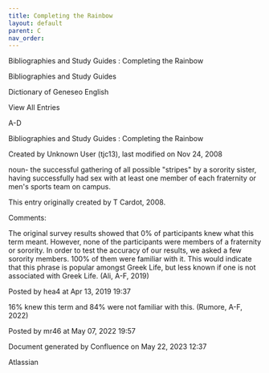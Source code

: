 ```yaml
---
title: Completing the Rainbow
layout: default
parent: C
nav_order:
---
```


Bibliographies and Study Guides : Completing the Rainbow

Bibliographies and Study Guides

Dictionary of Geneseo English

View All Entries

A-D

Bibliographies and Study Guides : Completing the Rainbow

Created by  Unknown User (tjc13), last modified on Nov 24, 2008

noun- the successful gathering of all possible &quot;stripes&quot; by a sorority sister, having successfully had sex with at least one member of each fraternity or men's sports team on campus.

This entry originally created by T Cardot, 2008.

Comments:

The original survey results showed that 0% of participants knew what this term meant. However, none of the participants were members of a fraternity or sorority. In order to test the accuracy of our results, we asked a few sorority members. 100% of them were familiar with it. This would indicate that this phrase is popular amongst Greek Life, but less known if one is not associated with Greek Life. (Ali, A-F, 2019)

Posted by hea4 at Apr 13, 2019 19:37

16% knew this term and 84% were not familiar with this. (Rumore, A-F, 2022) 

Posted by mr46 at May 07, 2022 19:57

Document generated by Confluence on May 22, 2023 12:37

Atlassian
